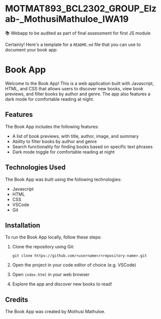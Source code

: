 # MOTMAT893_BCL2302_GROUP_Elzab-_MothusiMathuloe_IWA19
📚 Webapp to be audited as part of final assessment for first JS module

Certainly! Here's a template for a `README.md` file that you can use to document your book app:

# Book App

Welcome to the Book App! This is a web application built with Javascript, HTML, and CSS that allows users to discover new books, view book previews, and filter books by author and genre. The app also features a dark mode for comfortable reading at night.

## Features

The Book App includes the following features:

- A list of book previews, with title, author, image, and summary
- Ability to filter books by author and genre
- Search functionality for finding books based on specific text phrases
- Dark mode toggle for comfortable reading at night

## Technologies Used

The Book App was built using the following technologies:

- Javascript
- HTML
- CSS
- VSCode
- Git

## Installation

To run the Book App locally, follow these steps:

1. Clone the repository using Git:

   ```
   git clone https://github.com/<username>/<repository-name>.git
   ```

2. Open the project in your code editor of choice (e.g. VSCode)

3. Open `index.html` in your web browser

4. Explore the app and discover new books to read!

## Credits

The Book App was created by Mothusi Mathuloe.
